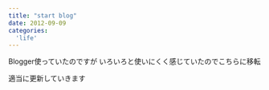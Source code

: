 ```yaml
---
title: "start blog"
date: 2012-09-09
categories:
  'life'
---
```


Blogger使っていたのですが
いろいろと使いにくく感じていたのでこちらに移転

適当に更新していきます
